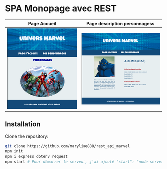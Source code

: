 # SPA Monopage avec REST

| Page Accueil | Page description personnagess |
|---------|---------|
| ![Page Accueil](apiMarvelindex.png) | ![Page description personnagess](characDescription.png) |

## Installation

Clone the repository:

```bash
git clone https://github.com/maryline888/rest_api_marvel
npm init
npm i express dotenv request
npm start # Pour démarrer le serveur, j'ai ajouté "start": "node server.js" dans le fichier package.json
